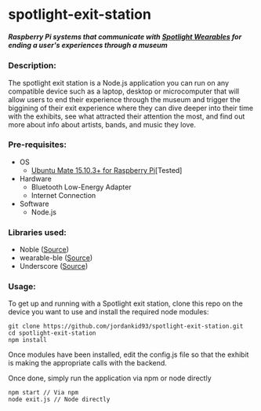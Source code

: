 # spotlight-exit-station

##### Raspberry Pi systems that communicate with [Spotlight Wearables](https://github.com/jordankid93/spotlight-wearable) for ending a user's experiences through a museum

### Description:
The spotlight exit station is a Node.js application you can run on any compatible device such as a laptop, desktop or microcomputer that will allow users to end their experience through the museum and trigger the biggining of their exit experience where they can dive deeper into their time with the exhibits, see what attracted their attention the most, and find out more about info about artists, bands, and music they love. 

### Pre-requisites:
- OS
  - [Ubuntu Mate 15.10.3+ for Raspberry Pi](https://ubuntu-mate.org/raspberry-pi/)[Tested]
- Hardware
  - Bluetooth Low-Energy Adapter
  - Internet Connection
- Software
  - Node.js


### Libraries used:
- Noble ([Source](https://github.com/sandeepmistry/noble))
- wearable-ble ([Source](https://github.com/jordankid93/wearable-ble))
- Underscore ([Source](http://underscorejs.org))

### Usage:
To get up and running with a Spotlight exit station, clone this repo on the device you want to use and install the required node modules:
```
git clone https://github.com/jordankid93/spotlight-exit-station.git
cd spotlight-exit-station
npm install
```

Once modules have been installed, edit the config.js file so that the exhibit is making the appropriate calls with the backend.

Once done, simply run the application via npm or node directly
```
npm start // Via npm
node exit.js // Node directly
```
